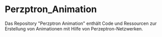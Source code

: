 # Perzptron_Animation
Das Repository "Perzptron Animation" enthält Code und Ressourcen zur Erstellung von Animationen mit Hilfe von Perzeptron-Netzwerken.
